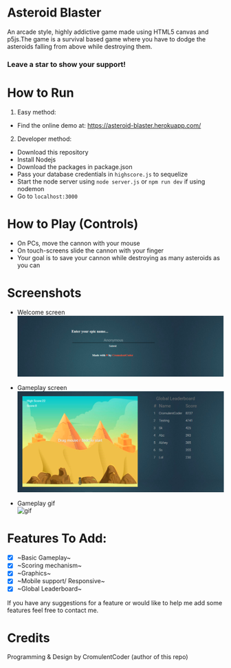 # Asteroid Blaster

An arcade style, highly addictive game made using HTML5 canvas and p5js.The game is a survival based game where you have to dodge the asteroids falling from above while destroying them. 

### Leave a star to show your support!

# How to Run

1. Easy method:
* Find the online demo at: https://asteroid-blaster.herokuapp.com/

2. Developer method:
* Download this repository
* Install Nodejs
* Download the packages in package.json
* Pass your database credentials in `highscore.js` to sequelize
* Start the node server using `node server.js` or `npm run dev` if using nodemon
* Go to `localhost:3000`

# How to Play (Controls)

* On PCs, move the cannon with your mouse
* On touch-screens slide the cannon with your finger
* Your goal is to save your cannon while destroying as many asteroids as you can 

# Screenshots

* Welcome screen<br>
![welcome_page](https://github.com/CromulentCoder/Asteroid-Blaster/blob/master/screenshots/welcome_page.PNG)

* Gameplay screen<br>
![gameplay](https://github.com/CromulentCoder/Asteroid-Blaster/blob/master/screenshots/game.PNG)

* Gameplay gif<br>
![gif](https://github.com/CromulentCoder/Asteroid-Blaster/blob/master/screenshots/gameplay.gif)

# Features To Add:

- [x] ~Basic Gameplay~
- [x] ~Scoring mechanism~
- [x] ~Graphics~
- [x] ~Mobile support/ Responsive~
- [x] ~Global Leaderboard~

If you have any suggestions for a feature or would like to help me add some features feel free to contact me.

# Credits

Programming & Design by CromulentCoder (author of this repo)
